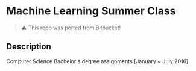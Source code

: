 # Machine Learning Summer Class

> :warning: This repo was ported from Bitbucket!

## Description
Computer Science Bachelor's degree assignments [January ~ July 2016].

